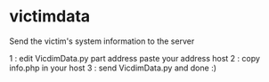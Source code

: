 # victimdata
Send the victim's system information to the server

1 : edit VicdimData.py part address paste your address host
2 : copy info.php in your host 
3 : send VicdimData.py and done :)
